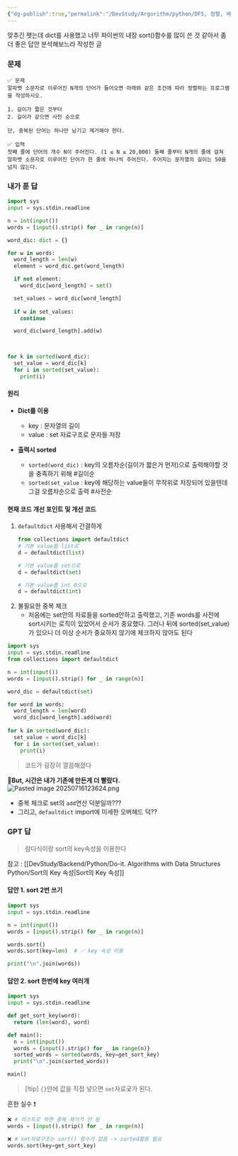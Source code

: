 ```yaml
---
{"dg-publish":true,"permalink":"/DevStudy/Argorithm/python/DFS, 정렬, 배열/백준 1181 - 단어 정렬/","noteIcon":"","created":"2025-07-16T12:20:28.589+09:00","updated":"2025-07-21T10:17:49.673+09:00"}
---
```




맞추긴 햇는데 dict를 사용했고 너무 파이썬의 내장 sort()함수를 많이 쓴 것 같아서 
좀 더 좋은 답안 분석해보느라 작성한 글 

### 문제 
```plaintext
✅ 문제 
알파벳 소문자로 이루어진 N개의 단어가 들어오면 아래와 같은 조건에 따라 정렬하는 프로그램을 작성하시오.

1. 길이가 짧은 것부터
2. 길이가 같으면 사전 순으로

단, 중복된 단어는 하나만 남기고 제거해야 한다.

✅ 입력
첫째 줄에 단어의 개수 N이 주어진다. (1 ≤ N ≤ 20,000) 둘째 줄부터 N개의 줄에 걸쳐 알파벳 소문자로 이루어진 단어가 한 줄에 하나씩 주어진다. 주어지는 문자열의 길이는 50을 넘지 않는다.
```

### 내가 푼 답 

```python
import sys
input = sys.stdin.readline

n = int(input())
words = [input().strip() for _ in range(n)]

word_dic: dict = {}

for w in words:
  word_length = len(w)
  element = word_dic.get(word_length)

  if not element:
    word_dic[word_length] = set()

  set_values = word_dic[word_length]
  
  if w in set_values:
    continue

  word_dic[word_length].add(w)

  

for k in sorted(word_dic):
  set_value = word_dic[k]
  for i in sorted(set_value):
    print(i)
```
#### 원리 
- **Dict를 이용** 
	- key : 문자열의 길이 
	- value : set 자료구조로 문자들 저장 
	  
- **출력시 sorted**
	- `sorted(word_dic)` : key의 오름차순(길이가 짧은거 먼저)으로 출력해야할 것을 충족하기 위해  #길이순 
	- `sorted(set_value` : key에 해당하는 value들이 무작위로 저장되어 있을텐데 그걸 오름차순으로 출력  #사전순 


#### 현재 코드 개선 포인트 및 개선 코드 

1. `defaultdict` 사용해서 간결하게 
	```python
	from collections import defaultdict
	# 기본 value를 list로 
	d = defaultdict(list)
	
	# 기본 value를 set으로 
	d = defaultdict(set)
	
	# 기본 value를 int 0으로 
	d = defaultdict(int)
	```
2. 불필요한 중복 체크 
	- 처음에는 set안의 자료들을 sorted안하고 출력했고, 기존 words를 사전에 sort시키는 로직이 있었어서 순서가 중요했다. 그러나 뒤에 sorted(set_value)가 있으니 더 이상 순서가 중요하지 않기에 체크하지 않아도 된다 

```python
import sys
input = sys.stdin.readline
from collections import defaultdict

n = int(input())
words = [input().strip() for _ in range(n)]

word_dic = defaultdict(set)

for word in words:
  word_length = len(word)
  word_dic[word_length].add(word)
  
for k in sorted(word_dic):
  set_value = word_dic[k]
  for i in sorted(set_value):
    print(i)
```
> 코드가 굉장히 깔끔해졌다

**💢But, 시간은 내가 기존에 만든게 더 빨랐다.**
![Pasted image 20250716123624.png](/img/user/supporter/image/Pasted%20image%2020250716123624.png)
- 중복 체크로 set의 `add`연산 덕분일까???
- 그리고, `defaultdict` import에 미세한 오버헤드 덕??


### GPT 답 

> 람다식이랑 sort의 key속성을 이용한다 

참고 : [[DevStudy/Backend/Python/Do-it. Algorithms with Data Structures Python/Sort의 Key 속성\|Sort의 Key 속성]]

#### 답안 1. sort 2번 쓰기 

```python
import sys
input = sys.stdin.readline

n = int(input())
words = [input().strip() for _ in range(n)]

words.sort()
words.sort(key=len)  # ✅ key 속성 이용 

print("\n".join(words))
```


#### 답안 2. sort 한번에 key 여러개 

```python
import sys
input = sys.stdin.readline

def get_sort_key(word):
  return (len(word), word)

def main():
  n = int(input())
  words = {input().strip() for _ in range(n)}
  sorted_words = sorted(words, key=get_sort_key)
  print("\n".join(sorted_words))

main()
```
>[!tip] `{}`안에 값을 직접 넣으면 `set`자료궂가 된다.

흔한 실수 ❗
```python
❌ # 리스트로 하면 중복 제거가 안 됨
words = [input().strip() for _ in range(n)]

❌ # set자료구조는 sort() 함수가 없음 -> sorted활용 필요
words.sort(key=get_sort_key)
```

